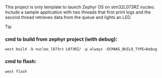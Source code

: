 This project is only template to launch Zephyr OS on stm32L073RZ nucleo. Include a sample application with two threads that first print logs and the second thread retrieves data from the queue and lights an LED.

> [!TIP]
> ### cmd to build from zephyr project (with debug):
> ` west build -b nucleo_l073rz L073RZ/ -p always -DCMAKE_BUILD_TYPE=Debug `
> ### cmd to flash: 
> `west flash`
